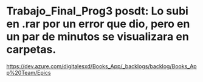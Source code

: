 # Trabajo_Final_Prog3 posdt: Lo subi en .rar por un error que dio, pero en un par de minutos se visualizara en carpetas.
https://dev.azure.com/digitalesxd/Books_App/_backlogs/backlog/Books_App%20Team/Epics
